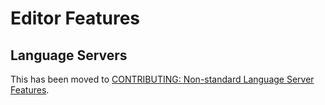 # Editor Features

## Language Servers

This has been moved to [CONTRIBUTING: Non-standard Language Server Features](./CONTRIBUTING.md#non-standard-language-server-features).
